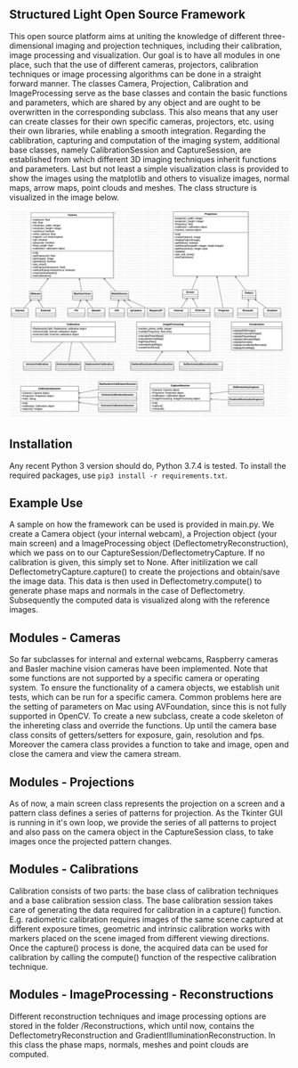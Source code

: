 ## Structured Light Open Source Framework
This open source platform aims at uniting the knowledge of different three-dimensional imaging and projection techniques, including their calibration,
image processing and visualization. Our goal is to have all modules in one place, such that the use of different cameras, projectors, calibration techniques
or image processing algorithms can be done in a straight forward manner. The classes Camera, Projection, Calibration and ImageProcessing serve as the base classes 
and contain the basic functions and parameters, which are shared by any object and are ought to be overwritten in the corresponding subclass. 
This also means that any user can create classes for their own specific cameras, projectors, etc. using their own libraries, while enabling a smooth integration.
Regarding the cablibration, capturing and computation of the imaging system, additional base classes, namely CalibrationSession and CaptureSession, are established from 
which different 3D imaging techniques inherit functions and parameters. Last but not least a simple visualization class is provided to show the images using
the matplotlib and others to visualize images, normal maps, arrow maps, point clouds and meshes. The class structure is visualized in the image below.

![UML Diagram](UML.png)

## Installation 
Any recent Python 3 version should do, Python 3.7.4 is tested. To install the required packages, use `pip3 install -r requirements.txt`.

## Example Use
A sample on how the framework can be used is provided in main.py. We create a Camera object (your internal webcam), a Projection object (your main screen)
and a ImageProcessing object (DeflectometryReconstruction), which we pass on to our CaptureSession/DeflectometryCapture. If no calibration is given, this 
simply set to None. After initilization we call DeflectometryCapture.capture() to create the projections and obtain/save the image data. This data is then
used in Deflectometry.compute() to generate phase maps and normals in the case of Deflectometry. Subsequently the computed data is visualized along with 
the reference images.

## Modules - Cameras
So far subclasses for internal and external webcams, Raspberry cameras and Basler machine vision cameras have been implemented. Note that some functions are 
not supported by a specific camera or operating system. To ensure the functionality of a camera objects, we establish unit tests, which can be run for a 
specific camera. Common problems here are the setting of parameters on Mac using AVFoundation, since this is not fully supported in OpenCV. To create a new
subclass, create a code skeleton of the inhereting class and override the functions. Up until the camera base class consits of getters/setters for exposure, 
gain, resolution and fps. Moreover the camera class provides a function to take and image, open and close the camera and view the camera stream. 

## Modules - Projections
As of now, a main screen class represents the projection on a screen and a pattern class defines a series of patterns for projection. As the Tkinter GUI is 
running in it's own loop, we provide the series of all patterns to project and also pass on the camera object in the CaptureSession class, to take images once
the projected pattern changes.

## Modules - Calibrations
Calibration consists of two parts: the base class of calibration techniques and a base calibration session class. The base calibration session takes care of
generating the data required for calibration in a capture() function. E.g. radiometric calibration requires images of the same scene captured at different exposure times, 
geometric and intrinsic calibration works with markers placed on the scene imaged from different viewing directions. Once the capture() process is done, the acquired data
can be used for calibration by calling the compute() function of the respective calibration technique. 

## Modules - ImageProcessing - Reconstructions
Different reconstruction techniques and image processing options are stored in the folder /Reconstructions, which until now, contains the 
DeflectometryReconstruction and GradientIlluminationReconstruction. In this class the phase maps, normals, meshes and point clouds are computed.
